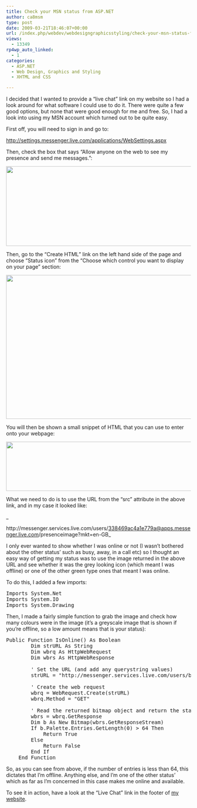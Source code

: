 ```yaml
---
title: Check your MSN status from ASP.NET
author: ca8msm
type: post
date: 2009-03-21T18:46:07+00:00
url: /index.php/webdev/webdesigngraphicsstyling/check-your-msn-status-from-asp-net/
views:
  - 13349
rp4wp_auto_linked:
  - 1
categories:
  - ASP.NET
  - Web Design, Graphics and Styling
  - XHTML and CSS

---
```

I decided that I wanted to provide a &#8220;live chat&#8221; link on my website so I had a look around for what software I could use to do it. There were quite a few good options, but none that were good enough for me and free. So, I had a look into using my MSN account which turned out to be quite easy.

First off, you will need to sign in and go to:

http://settings.messenger.live.com/applications/WebSettings.aspx

Then, check the box that says &#8220;Allow anyone on the web to see my presence and send me messages.&#8221;:

<div class="image_block">
  <img src="/wp-content/uploads/blogs/WebDev/MSN1.gif" alt="" title="" width="751" height="217" />
</div>

Then, go to the &#8220;Create HTML&#8221; link on the left hand side of the page and choose &#8220;Status icon&#8221; from the &#8220;Choose which control you want to display on your page&#8221; section:

<div class="image_block">
  <img src="/wp-content/uploads/blogs/WebDev/MSN2.gif" alt="" title="" width="628" height="392" />
</div>

You will then be shown a small snippet of HTML that you can use to enter onto your webpage:

<div class="image_block">
  <img src="/wp-content/uploads/blogs/WebDev/MSN3.gif" alt="" title="" width="713" height="134" />
</div>

What we need to do is to use the URL from the &#8220;src&#8221; attribute in the above link, and in my case it looked like:
  
_
  
http&#58;&#47;&#47;messenger.services.live.com/users/338469ac4a1e779a@apps.messenger.live.com/presenceimage?mkt=en-GB_

I only ever wanted to show whether I was online or not (I wasn&#8217;t bothered about the other status&#8217; such as busy, away, in a call etc) so I thought an easy way of getting my status was to use the image returned in the above URL and see whether it was the grey looking icon (which meant I was offline) or one of the other green type ones that meant I was online.

To do this, I added a few imports:

<pre>Imports System.Net
Imports System.IO
Imports System.Drawing</pre>

Then, I made a fairly simple function to grab the image and check how many colours were in the image (it&#8217;s a greyscale image that is shown if you&#8217;re offline, so a low amount means that is your status):

<pre>Public Function IsOnline() As Boolean
        Dim strURL As String
        Dim wbrq As HttpWebRequest
        Dim wbrs As HttpWebResponse

        ' Set the URL (and add any querystring values)  
        strURL = "http://messenger.services.live.com/users/b2bec1cffdfed491@apps.messenger.live.com/presenceimage?mkt=en-GB"

        ' Create the web request  
        wbrq = WebRequest.Create(strURL)
        wbrq.Method = "GET"

        ' Read the returned bitmap object and return the status   
        wbrs = wbrq.GetResponse
        Dim b As New Bitmap(wbrs.GetResponseStream)
        If b.Palette.Entries.GetLength(0) &gt; 64 Then
            Return True
        Else
            Return False
        End If
    End Function</pre>

So, as you can see from above, if the number of entries is less than 64, this dictates that I&#8217;m offline. Anything else, and I&#8217;m one of the other status&#8217; which as far as I&#8217;m concerned in this case makes me online and available.

To see it in action, have a look at the &#8220;Live Chat&#8221; link in the footer of [my website][1].

 [1]: http://www.mdssolutions.co.uk